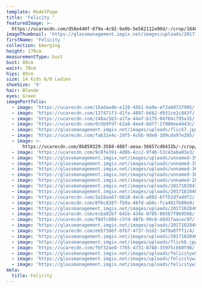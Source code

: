 ```yaml
---
template: ModelPage
title: 'Felicity '
featuredImage: >-
  https://ucarecdn.com/d58e440f-879a-4c92-9a9b-5e562112a90d/-/crop/1840x601/0,580/-/preview/
imageThumbnail: 'https://glassmanagement.imgix.net/images/uploads/201710284006_preview.jpg'
firstName: 'Felicity '
collection: Emerging
height: 170cm
measurementType: bust
bust: 80cm
waist: 70cm
hips: 89cm
size: 14 Kids 6/8 Ladies
shoeSize: '9'
hair: Blonde
eyes: Green
imagePortfolio:
  - image: 'https://ucarecdn.com/15adaa4b-e128-4561-ba9e-ef2a60737905/'
  - image: 'https://ucarecdn.com/127471f3-d1fe-4897-b6b2-d931ce1c843f/'
  - image: 'https://ucarecdn.com/248ac5b3-a1fa-44af-b175-04f6bc795a35/'
  - image: 'https://ucarecdn.com/dc5b9fdf-62a8-4ee4-8df7-1f980ee4443c/'
  - image: 'https://glassmanagement.imgix.net/images/uploads/flick7.jpg'
  - image: 'https://ucarecdn.com/fab31e4c-29f5-4c6b-9de0-109cda97e205/'
  - image: >-
      https://ucarecdn.com/8b859329-3588-4887-aeaa-36657cd6432b/-/crop/925x1258/0,271/-/preview/
  - image: 'https://ucarecdn.com/9c8fe391-4d0b-4cc2-9f4b-53c43abe83e3/'
  - image: 'https://glassmanagement.imgix.net/images/uploads/unnamed-39.jpg'
  - image: 'https://glassmanagement.imgix.net/images/uploads/unnamed-35.jpg'
  - image: 'https://glassmanagement.imgix.net/images/uploads/unnamed-36.jpg'
  - image: 'https://glassmanagement.imgix.net/images/uploads/unnamed-30.jpg'
  - image: 'https://glassmanagement.imgix.net/images/uploads/unnamed-28.jpg'
  - image: 'https://glassmanagement.imgix.net/images/uploads/201710284327.jpg'
  - image: 'https://glassmanagement.imgix.net/images/uploads/201710284052_preview.jpg'
  - image: 'https://ucarecdn.com/3a18aa67-b618-4ec6-a802-6ff52d7addf2/'
  - image: 'https://ucarecdn.com/8f6c8387-fb9a-46fd-ab0c-fca481fb80e9/'
  - image: 'https://glassmanagement.imgix.net/images/uploads/201710284049_preview.jpg'
  - image: 'https://ucarecdn.com/ecba02bf-642e-434e-8705-86567f969568/'
  - image: 'https://ucarecdn.com/f0d7c804-c5fd-48fb-99c0-d4d1faacec97/'
  - image: 'https://glassmanagement.imgix.net/images/uploads/201710284042_preview.jpg'
  - image: 'https://ucarecdn.com/e657586f-6fb7-4737-b1d2-34f9a0fff1c4/'
  - image: 'https://glassmanagement.imgix.net/images/uploads/201710284018_preview.jpg'
  - image: 'https://glassmanagement.imgix.net/images/uploads/flick6.jpg'
  - image: 'https://ucarecdn.com/f6f32ae8-7765-4731-8788-35975cb60f90/'
  - image: 'https://glassmanagement.imgix.net/images/uploads/felicityw982304.jpg'
  - image: 'https://glassmanagement.imgix.net/images/uploads/felicityw3248.jpg'
  - image: 'https://glassmanagement.imgix.net/images/uploads/felicityw73842.jpg'
meta:
  title: Felicity
---
```


